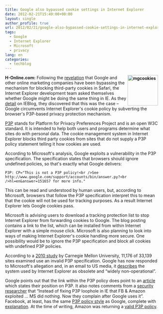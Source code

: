 ```yaml
---
title: Google also bypassed cookie settings in Internet Explorer
date: 2012-02-21T15:49:00+00:00
layout: single
author_profile: true
url: 2012/02/21/google-also-bypassed-cookie-settings-in-internet-explorer/
tags:
  - Google
  - Internet Explorer
  - Microsoft
  - privacy
lang: en
categories: 
  - techblog
---
```

**[<img title="mgcookies" border="0" alt="mgcookies" align="right" src="http://lh5.ggpht.com/-V3ZV3KV4htA/T0O2E2DuUGI/AAAAAAAAE5I/GnyDNE9ASnE/mgcookies_thumb%25255B1%25255D.png?imgmax=800" width="100" height="100" />](http://lh6.ggpht.com/-IF6fIjMotxg/T0O2BbEN-hI/AAAAAAAAE5A/-J80BnZLvS4/s1600-h/mgcookies%25255B3%25255D.png)H-Online.com:** Following the [revelation](/2012/02/google-found-evading-safari-privacy.html) that Google and other online marketing companies have been bypassing the mechanism for blocking third-party cookies in Safari, the Internet Explorer development team asked themselves whether Google might be doing the same thing in IE. As they [detail](http://blogs.msdn.com/b/ie/archive/2012/02/20/google-bypassing-user-privacy-settings.aspx) on IEBlog, they discovered that this was the case – Google circumvents Internet Explorer's cookie policy by subverting the browser's P3P-based privacy protection mechanism. 

[P3P](http://wikipedia.org/wiki/P3P) stands for Platform for Privacy Preferences Project and is an open W3C standard. It is intended to help both users and programs determine what sites do with personal data. The cookie management system in Internet Explorer blocks third party cookies from sites that do not supply a P3P policy statement telling it how cookies are used. 

According to Microsoft's analysis, Google exploits a vulnerability in the P3P specification. The specification states that browsers should ignore undefined policies, so that's exactly what Google delivers:

```shell
P3P: CP="This is not a P3P policy!<br />See http://www.google.com/support/accounts/bin/answer.py?<br />hl=en&answer=151657 for more info." 
```



This can be read and understood by human users, but, according to Microsoft, browsers that follow the P3P specification interpret this to mean that the cookie will not be used for tracking purposes. As a result Internet Explorer lets Google cookies pass.

Microsoft is advising users to download a tracking protection list to stop Internet Explorer from forwarding cookies to Google. The blog posting contains a link to the list, which can be installed from within Internet Explorer with a simple mouse click. Microsoft is also planning to look into ways of making Internet Explorer's cookie handling more secure. One possibility would be to ignore the P3P specification and block all cookies with undefined P3P policies.

According to a [2010 study](http://www.cylab.cmu.edu/files/pdfs/tech_reports/CMUCyLab10014.pdf) by Carnegie Mellon University, 11,176 of 33,139 sites examined use an invalid P3P specification. Google has now responded to Microsoft's allegation and, in an email to US media, it [describes](http://parislemon.com/post/17998654387/google-microsoft-is-full-of-shit) the system used by Internet Explorer as obsolete and “widely non-operational”.

Google points out that the link within the P3P policy does point to an [article](http://support.google.com/accounts/bin/answer.py?hl=en&answer=151657) which states their position on P3P. It also notes comments from a [security researcher](https://twitter.com/#!/csoghoian/status/171687280824692737) that “Instead of fixing P3P loophole in IE that FB & Amazon exploited … MS did nothing. Now they complain after Google uses it”. Facebook, at least, has the same [P3P policy style](http://validator.w3.org/p3p/20020128/p3p.pl?uri=http%3A%2F%2Fwww.facebook.com%2F) as Google, complete with [explanation](http://www.facebook.com/help/?page=219494461411349). At the time of writing, Amazon was returning a [valid P3P policy](http://validator.w3.org/p3p/20020128/p3p.pl?uri=http%3A%2F%2Fwww.amazon.com%2F).